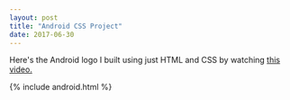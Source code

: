 ```yaml
---
layout: post
title: "Android CSS Project"
date: 2017-06-30
---
```


Here's the Android logo I built using just HTML and CSS by watching [this video.](http://thecodeplayer.com/walkthrough/css3-android-logo)
<section>
{% include android.html %}
</section>
